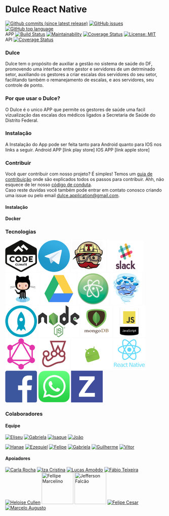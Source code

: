 # Dulce React Native
[![Github commits (since latest release)](https://img.shields.io/github/commits-since/fga-gpp-mds/2018.1-Dulce_App/latest.svg)](https://github.com/fga-gpp-mds/2018.1-Dulce_App) [![GitHub issues](https://img.shields.io/github/issues/fga-gpp-mds/2018.1-Dulce_App.svg)](https://github.com/fga-gpp-mds/2018.1-Dulce_App/issues) [![GitHub top language](https://img.shields.io/github/languages/top/fga-gpp-mds/2018.1-Dulce_App.svg)](https://github.com/fga-gpp-mds/2018.1-Dulce_App)  
APP [![Build Status](https://travis-ci.org/fga-gpp-mds/2018.1-Dulce_App.svg?branch=master)](https://travis-ci.org/fga-gpp-mds/2018.1-Dulce_App) [![Maintainability](https://api.codeclimate.com/v1/badges/2446e950fda3550f98ca/maintainability)](https://codeclimate.com/github/fga-gpp-mds/2018.1-Dulce_App/maintainability) [![Coverage Status](https://coveralls.io/repos/github/fga-gpp-mds/2018.1-Dulce_App/badge.svg?branch=master)](https://coveralls.io/github/fga-gpp-mds/2018.1-Dulce_App?branch=master) [![License: MIT](https://img.shields.io/badge/License-MIT-yellow.svg)](https://opensource.org/licenses/MIT)  
API [![Coverage Status](https://coveralls.io/repos/github/fga-gpp-mds/2018.1-Dulce_API/badge.svg?branch=master)](https://coveralls.io/github/fga-gpp-mds/2018.1-Dulce_API?branch=master)  
### Dulce

Dulce tem o propósito de auxiliar a gestão no sistema de saúde do DF, promovendo uma interface entre gestor e servidores de um detrminado setor, auxiliando os gestores a criar escalas dos servidores do seu setor, facilitando também o remanejamento de escalas, e aos servidores, seu controle de ponto.


### Por que usar o Dulce?

O Dulce é o unico APP que permite os gestores de saúde uma facil vizualização das escalas dos médicos ligados a Secretaria de Saúde do Distrito Federal.

### Instalação
A Instalação do App pode ser feita tanto para Android quanto para IOS nos links a seguir.
Android APP [link play store]
IOS APP [link apple store]

### Contribuir
Você quer contribuir com nosso projeto? É simples! Temos um [guia de contribuição](CONTRIBUTING.md) onde são explicados todos os passos para contribuir. Ahh, não esquece de ler nosso [código de conduta](CODE_OF_CONDUCT.md).   
Caso reste duvidas você também pode entrar em contato conosco criando uma issue ou pelo email dulce.application@gmail.com.

#### Instalação

#### Docker

### Tecnologias

<img src="/docs/assets/img/logos/codeclimate.png" width="100" height="100" title="CodeClimate"> <img src="/docs/assets/img/logos/telegram.png" width="100" height="100" title="Telegram"> <img src="/docs/assets/img/logos/travis.gif" width="110" height="100" title="Travis"> <img src="/docs/assets/img/logos/slack.gif" width="115" height="100" title="Slack"> <img src="/docs/assets/img/logos/GitHub.gif" width="110" height="100" title="GitHub"> <img src="/docs/assets/img/logos/drive.gif" width="110" height="100" title="Drive"> <img src="/docs/assets/img/logos/atom.png" width="100" height="100" title="Atom"> <img src="/docs/assets/img/logos/docker.gif" width="100" height="100" title="Docker"> <img src="/docs/assets/img/logos/protoio.png" width="100" height="100" title="Proto.io"> <img src="/docs/assets/img/logos/node.png" width="130" height="100" title="Node.js"> <img src="/docs/assets/img/logos/mongodb.png" width="100" height="100" title="MongoDB"> <img src="/docs/assets/img/logos/js.png" width="100" height="100" title="JS"> <img src="/docs/assets/img/logos/graphql.png" width="100" height="100" title="GraphQL"> <img src="/docs/assets/img/logos/jest.png" width="100" height="100" title="Jtest"> <img src="/docs/assets/img/logos/android.gif" width="130" height="100" title="Android"> <img src="/docs/assets/img/logos/react-native.png" width="100" height="100" title="React Native"> <img src="/docs/assets/img/logos/facebook.gif" width="100" height="100" title="Facebook"> <img src="/docs/assets/img/logos/whatsapp.png" width="100" height="100" title="Whatsapp"> <img src="/docs/assets/img/logos/zenhub.png" width="100" height="100" title="Whatsapp">


### Colaboradores
#### Equipe

[![Eliseu](https://avatars2.githubusercontent.com/u/5272409?v=4&s=100)](https://github.com/eliseuegewarth)
[![Gabriela](https://avatars0.githubusercontent.com/u/15165117?s=100&v=4)](https://github.com/gag2502)
[![Isaque](https://avatars1.githubusercontent.com/u/17963713?v=4&s=100)](https://github.com/alvesisaque)
[![João](https://avatars3.githubusercontent.com/u/12779174?v=4&s=100)](https://github.com/egewarth)

[![Hanae](https://avatars1.githubusercontent.com/u/33128970?v=4&s=100)](https://github.com/BeatrizHanae)
[![Ezequiel](https://avatars2.githubusercontent.com/u/37127457?v=4&s=100)](https://github.com/EzequielDeOliveira)
[![Felipe](https://avatars3.githubusercontent.com/u/29442029?v=4&s=100)](https://github.com/fepas)
[![Gabriela](https://avatars2.githubusercontent.com/u/31254028?v=4&s=100)](https://github.com/gabibguedes)
[![Guilherme](https://avatars0.githubusercontent.com/u/30842015?v=4&s=100)](https://github.com/gdeusdara)
[![Vitor](https://avatars0.githubusercontent.com/u/36925258?v=4&s=100)](https://github.com/vitorl-s)

#### Apoiadores
[![Carla Rocha](https://avatars0.githubusercontent.com/u/5897389?s=100&v=4)](https://github.com/RochaCarla)
[![Iza Cristina](https://avatars2.githubusercontent.com/u/14032043?s=100&v=4)](https://github.com/izacristina)
[![Lucas Amoêdo](https://avatars0.githubusercontent.com/u/11811420?s=100&v=4)](https://github.com/LucasAmoedo)
[![Fábio Teixeira](https://avatars2.githubusercontent.com/u/4295523?s=100&v=4)](https://github.com/fabio1079)
[![Heloise Cullen](https://avatars2.githubusercontent.com/u/9471715?s=100&v=4)](https://github.com/Heloisecs)
<a href="https://www.linkedin.com/in/fellipe-marcelino-250101149/"><img src="https://media.licdn.com/dms/image/C4E03AQEGNsJG9EtMyw/profile-displayphoto-shrink_800_800/0?e=1527958800&v=alpha&t=ZlKPVaN4JwhW3GgZeI-KwmqqPgro8JTYZYJ9yCqcztA" width="100" height="100" title="Fellipe Marcelino"></a>
<a href="https://www.linkedin.com/in/jefferson-falc%C3%A3o-736bb570/"><img src="https://media.licdn.com/dms/image/C4D03AQGXnkV6e1uQiQ/profile-displayphoto-shrink_800_800/0?e=1527962400&v=alpha&t=WJv6r_5XRNga3-X5phqRy73fhv5vJY6gKBVny5xbP94" width="100" height="100" title="Jefferson Falcão
"></a>
[![Felipe Cesar](https://avatars2.githubusercontent.com/u/4176646?s=100&v=4)](https://github.com/fel-cesar)
[![Marcelo Augusto](https://avatars2.githubusercontent.com/u/18356890?s=100&v=4)](https://github.com/maugustoo)
